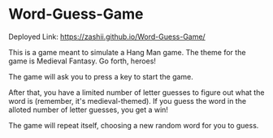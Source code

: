 # Word-Guess-Game

Deployed Link: https://zashii.github.io/Word-Guess-Game/

This is a game meant to simulate a Hang Man game. The theme for the game is Medieval Fantasy. Go forth, heroes!

The game will ask you to press a key to start the game.

After that, you have a limited number of letter guesses to figure out what the word is (remember, it's medieval-themed). If you guess the word in the alloted number of letter guesses, you get a win!

The game will repeat itself, choosing a new random word for you to guess.